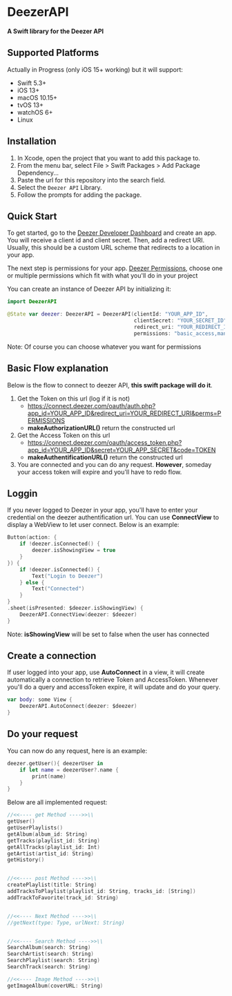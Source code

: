 # DeezerAPI
**A Swift library for the Deezer API**

## Supported Platforms

Actually in Progress (only iOS 15+ working) but it will support:
* Swift 5.3+
* iOS 13+
* macOS 10.15+
* tvOS 13+
* watchOS 6+
* Linux

## Installation

1. In Xcode, open the project that you want to add this package to.
2. From the menu bar, select File > Swift Packages > Add Package Dependency...
3. Paste the url for this repository into the search field.
5. Select the `Deezer API` Library.
4. Follow the prompts for adding the package.

## Quick Start

To get started, go to the [Deezer Developer Dashboard][1] and create an app. You will receive a client id and client secret. Then, add a redirect URI. Usually, this should be a custom URL scheme that redirects to a location in your app.

The next step is permissions for your app. [Deezer Permissions][2], choose one or multiple permissions which fit with what you'll do in your project

You can create an instance of Deezer API by initializing it:
```swift
import DeezerAPI

@State var deezer: DeezerAPI = DeezerAPI(clientId: "YOUR_APP_ID",
                                         clientSecret: "YOUR_SECRET_ID",
                                         redirect_uri: "YOUR_REDIRECT_ID",
                                         permissions: "basic_access,manage_library,listening_history")
```

Note: Of course you can choose whatever you want for permissions


## Basic Flow explanation

Below is the flow to connect to deezer API, **this swift package will do it**.
1. Get the Token on this url (log if it is not)
    - https://connect.deezer.com/oauth/auth.php?app_id=YOUR_APP_ID&redirect_uri=YOUR_REDIRECT_URI&perms=PERMISSIONS
    - **makeAuthorizationURL()** return the constructed url
2. Get the Access Token on this url
    - https://connect.deezer.com/oauth/access_token.php?app_id=YOUR_APP_ID&secret=YOUR_APP_SECRET&code=TOKEN
    - **makeAuthentificationURL()** return the constructed url
3. You are connected and you can do any request. **However**, someday your access token will expire and you'll have to redo flow.


## Loggin

If you never logged to Deezer in your app, you'll have to enter your credential on the deezer authentification url.
You can use **ConnectView** to display a WebView to let user connect. Below is an example:

```swift
Button(action: {
    if !deezer.isConnected() {
        deezer.isShowingView = true
    }
}) {
    if !deezer.isConnected() {
        Text("Login to Deezer")
    } else {
        Text("Connected")
    }
}
.sheet(isPresented: $deezer.isShowingView) {
    DeezerAPI.ConnectView(deezer: $deezer)
}
```

Note: **isShowingView** will be set to false when the user has connected


## Create a connection

If user logged into your app, use **AutoConnect** in a view, it will create automatically a connection to retrieve Token and AccessToken.
Whenever you'll do a query and accessToken expire, it will update and do your query.

```swift
var body: some View {
    DeezerAPI.AutoConnect(deezer: $deezer)
}
```

## Do your request

You can now do any request, here is an example:
```swift
deezer.getUser(){ deezerUser in
    if let name = deezerUser?.name {
        print(name)
    }
}
```

Below are all implemented request:

```swift
//<<---- get Method ---->>\\
getUser()
getUserPlaylists()
getAlbum(album_id: String)
getTracks(playlist_id: String)
getAllTracks(playlist_id: Int)
getArtist(artist_id: String)
getHistory()


//<<---- post Method ---->>\\
createPlaylist(title: String)
addTracksToPlaylist(playlist_id: String, tracks_id: [String])
addTrackToFavorite(track_id: String)


//<<---- Next Method ---->>\\
//getNext(type: Type, urlNext: String)


//<<---- Search Method ---->>\\
SearchAlbum(search: String)
SearchArtist(search: String)
SearchPlaylist(search: String)
SearchTrack(search: String)

//<<---- Image Method ---->>\\
getImageAlbum(coverURL: String)
```



[1]: https://developers.deezer.com/myapps
[2]: https://developers.deezer.com/api/permissions
